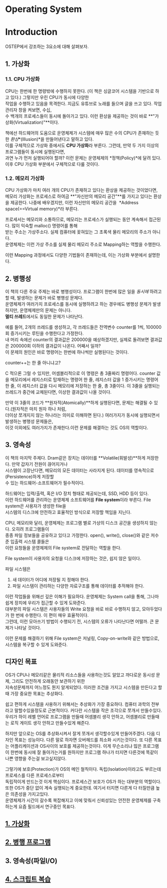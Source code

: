# Operating System
# Introduction

OSTEP에서 강조하는 3요소에 대해 살펴보자.

## 1. 가상화

### 1.1. CPU 가상화

CPU는 한번에 한 명령밖에 수행하지 못한다. (이 책은 싱글코어 시스템을 기반으로 하고 있다.) 그렇지만 우린 CPU가 동시에 다양한    
작업을 수행하고 있음을 목격한다. 지금도 유튜브로 노래를 들으며 글을 쓰고 있다. 작업 관리자 창을 켜보면, 수십,  
수 백개의 프로세스들이 동시에 돌아가고 있다. 이런 환상을 제공하는 것이 바로 **"가상화(Virtualization)"**이다.     
  
책에선 하드웨어의 도움으로 운영체제가 시스템에 매우 많은 수의 CPU가 존재하는 듯한 *환상**(Illusion)*을 만들어낸다고 말하고 있다.   
이를 구체적으로 가상화 중에서도 **CPU 가상화**라 부른다. 그런데, 만약 두 가지 이상의 프로그램들이 동시에 실행된다면,   
과연 누가 먼저 실행되어야 할까? 이런 문제는 운영체제의 *정책(Policy)*에 달려 있다.이후 CPU 가상화 부분에서 구체적으로 다룰 것이다.    

### 1.2. 메모리 가상화

CPU 가상화가 마치 여러 개의 CPU가 존재하고 있다는 환상을 제공하는 것이었다면, 메모리 가상화는 프로세스로 하여금
**"자신만의 메모리 공간"**를 가지고 있다는 환상을 제공한다. 나중에 배우겠지만, 이런 자신만의 메모리 공간을 
*Address space(==Virtual memory)*라 부른다.

프로세서는 메모리와 소통하므로, 메모리는 프로세스가 실행되는 동안 계속해서 접근된다. 많이 익숙할 malloc() 명령어를 통해   
받는 주소는 가상주소다. 실제 컴퓨터에 꽂혀있는 그 초록색 물리 메모리의 주소가 아니다.  
운영체제는 이런 가상 주소를 실제 물리 메모리 주소로 Mapping하는 역할을 수행한다.  

이런 Mapping 과정에서도 다양한 기법들이 존재하는데, 이는 가상화 부분에서 설명한다.  

## 2. 병행성

이 책의 다른 주요 주제는 바로 병행성이다. 프로그램이 한번에 많은 일을 *동시에* 하려고 할 때, 발생하는 문제가 바로 병행성 문제다.  
운영체제가 여러가지 프로세스를 동시에 실행하려고 하는 경우에도 병행성 문제가 발생하지만, 운영체제만의 문제는 아니다.  
**멀티 쓰레드**에서도 동일한 문제가 나타난다.  

예를 들어, 2개의 쓰레드를 생성하고, 각 쓰레드들은 전역변수 counter를 1씩, 100000회 증가시키는 루틴을 수행한다고 가정한다.    
내 머리 속에선 counter의 결과값은 200000을 예상하겠지만, 실제로 돌려보면 결과값은 200000회 이하의 결과값이 나온다. 어째서 일까?  
이 문제의 원인은 바로 명령어는 한번에 하나씩만 실행된다는 것이다.  

counter++는 한 줄 아니냐고?  

C 적으론 그럴 수 있지만, 어셈블리적으로 이 명령은 총 3줄짜리 명령어다. counter 값을 메모리에서 
레지스터로 탑재하는 명령어 한 줄, 레지스터 값을 1 증가시키는 명령어 한 줄, 이 레지스터 값을 다시 메모리에 저장하는 한 줄, 
총 3줄이다. 이 3줄을 실행되는 쓰레드가 중간에 교체된다면, 이상한 결과값이 나올 것이다.  

만약 이 3줄의 코드가 **원자적(Atomically)**하게 실행된다면, 문제는 해결될 수 있다.(원자적은 마치 원자 하나 처럼,   
더이상 쪼개지지 않는 하나라는 의미로 이해하면 된다.) 여러가지가 동시에 실행되면서 발생하는 병행성 문제들은,    
이것 이외에도 여러가지가 존재한다.이런 문제를 해결하는 것도 OS의 역할이다.    
 
## 3. 영속성

이 책의 마지막 주제다. Dram같은 장치는 데이터를 **Volatile(휘발성)**하게 저장한다. 만약 갑자기 전원이 끊어지거나   
시스템이 고장난다면, 메모리의 모든 데이터는 사라지게 된다. 데이터를 영속적으로 (Persistence)하게 저장할   
수 있는 하드웨어-소프트웨어가 필수적이다.  

하드웨어는 입력/출력, 혹은 I/O 장치 형태로 제공되는데, SSD, HDD 등이 있다.    
이런 하드웨어를 관리하는 운영체제 소프트웨어를 **File system**이라 부른다. File system은 사용자가 생성한 file을   
시스템의 디스크에 안전하고 효율적인 방식으로 저장할 책임을 지닌다.  

CPU, 메모리와 달리, 운영체제는 프로그램 별로 가상의 디스크 공간을 생성하지 않는다. 오히려 프로그램들이   
종종 파일 정보들을 공유하고 있다고 가정한다. open(), write(), close()와 같은 저수준 입출력 시스템 콜들은   
이런 요청들을 운영체제의 File system로 전달하는 역할을 한다.  

File system이 사용자의 요청을 디스크에 저장하는 것은, 쉽지 않은 일이다.  

파일 시스템은  

1. 새 데이터가 어디에 저장될 지 정해야 한다.
2. 파일 시스템이 관리하는 다양한 자료구조를 통해 데이터를 추적해야 한다.

이런 작업들을 위해선 깊은 이해가 필요하다. 운영체제는 System call을 통해, 그나마 쉽게 장치에 우리가 접근할 수 있게 도와준다.  
대부분의 파일 시스템은 사용자들의 Write 요청을 바로 바로 수행하지 않고, 모아두었다가 한 번에 수행한다. 이 편이 매우 효율적이다.  
그런데, 이런 모아쓰기 방법이 수행되기 전, 시스템의 오류가 나타난다면 어떨까. 큰 문제가 나타날 것이다.  

이런 문제를 해결하기 위해 File system은 저널링, Copy-on-write와 같은 방법으로, 시스템을 복구할 수 있게 도와준다.  

## 디자인 목표

OS가 CPU나 메모리같은 물리적 리소스들을 사용하는것도 알았고 까다로운 동시성 문제, 그리도 안전하게 오래동안 보관하기 위한  
지속성문제까지 어느정도 뭔지 알게되었다. 이러한 조건을 가지고 시스템을 만든다고 할때 가장 중요한 목표는 추상화다.  

쉽고 편하게 시스템을 사용하기 위해서는 추상화가 가장 중요하다. 컴퓨터 과학의 전부라고 말할수있을정도로 근본적이다. 
커다란 시스템을 작은 조각으로 쪼개서 만들수있다. 우리가 하이 레벨 언어로 프로그램을 만들때 어셈블리 생각 안하고, 
어셈블리로 만들때는 로직 게이트 생각 안하고 만들수있게 해준다. 

하지만 앞으로는 OS를 추상화시켜서 잘게 쪼개서 생각할수있게 만들어주겠다. 다음 디자인 목표는 성능이다. 
다른 말로 하자면 오버헤드를 최소화 시키는것이다. 또 다른 목표는 어플리케이션과 OS사이의 보호를 제공하는것이다. 
이게 무슨소리냐 많은 프로그램이 한번에 동시에 잘 돌아가는거를 원하지만 프로그램 하나가 터지면 
다른것에 똑같이 나쁜 영향을 주는걸 보고싶지않다. 

그렇기에 보호(Protection)가 OS의 메인 철칙이다.  독립(Isolation)이라고도 부르는데 프로세스를 다른 프로세스로부터   
독립적이게 만드는것 이게 핵심이다. 프로세스간 보호가 OS가 하는 대부분의 역할이다.   
또한 OS가 중단 없이 계속 실행되는게 중요한데. 여기서 터지면 다른게 다 터질만큼 높은 의존성을 가지고있다.    
운영체제가 시간이 갈수록 복잡해지고 이에 맞춰서 신뢰성있는 안전한 운영체제를 구축하는게 요즘 필드에서 연구중인 목표다.  

## [1. 가상화 ](https://github.com/JayFreemandev/Computer-Science/tree/main/Operating%20Systems/virtualization)
## [2. 병행 프로그램](https://github.com/JayFreemandev/Computer-Science/tree/main/Operating%20Systems/concurrency)
## 3. 영속성(파일I/O)
## [4. 스크립트 복습](https://github.com/JayFreemandev/Computer-Science/tree/main/Operating%20Systems/script)
